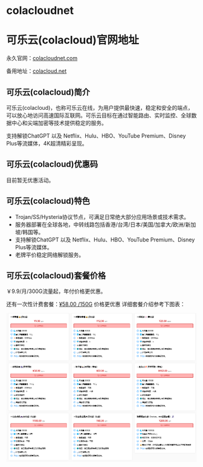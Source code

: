 # colacloudnet
# 可乐云(colacloud)官网地址

永久官网：[colacloudnet.com](https://user.colacloudnet.com/#/register?code=D9ARpoaE)

备用地址：[colacloud.net](https://user.colacloudnet.com/#/register?code=D9ARpoaE)

## 可乐云(colacloud)简介

可乐云(colacloud)，也称可乐云在线，为用户提供最快速，稳定和安全的端点，可以放心地访问高速国际互联网。可乐云目标在通过智能路由、实时监控、全球数据中心和尖端加密等技术提供稳定的服务。

支持解锁ChatGPT 以及 Netflix、Hulu、HBO、YouTube Premium、Disney Plus等流媒体，4K超清精彩呈现。

## 可乐云(colacloud)优惠码

目前暂无优惠活动。

## 可乐云(colacloud)特色

* Trojan/SS/Hysteria协议节点，可满足日常绝大部分应用场景或技术需求。
* 服务器部署在全球各地，中转线路包括香港/台湾/日本/美国/加拿大/欧洲/新加坡/韩国等。
* 支持解锁ChatGPT 以及 Netflix、Hulu、HBO、YouTube Premium、Disney Plus等流媒体。
* 老牌平价稳定网络解锁服务。

## 可乐云(colacloud)套餐价格

￥9.9/月/300G流量起，年付价格更优惠。

还有一次性计费套餐：[¥58.00 /150G](https://user.colacloudnet.com/#/register?code=D9ARpoaE) 价格更优惠
详细套餐介绍参考下图表：

[![可乐云(colacloud)套餐价格](colacloudnet.jpg)](https://user.colacloudnet.com/#/register?code=D9ARpoaE)
